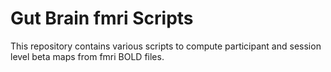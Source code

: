 # Gut Brain fmri Scripts

This repository contains various scripts to compute participant and session level beta maps from fmri BOLD files. 

